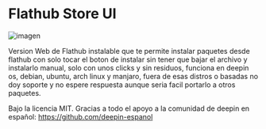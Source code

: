 # Flathub Store UI

![imagen](https://github.com/user-attachments/assets/b21b6ee9-271c-4325-b64a-1efdc2223d1e)

Version Web de Flathub instalable que te permite instalar paquetes desde flathub con solo tocar el boton de instalar sin tener que bajar el archivo y instalarlo manual, solo con unos clicks y sin residuos, funciona en deepin os, debian, ubuntu, arch linux y manjaro, fuera de esas distros o basadas no doy soporte y no espere respuesta aunque seria facil portarlo a otros paquetes.

Bajo la licencia MIT.
Gracias a todo el apoyo a la comunidad de deepin en español: https://github.com/deepin-espanol
